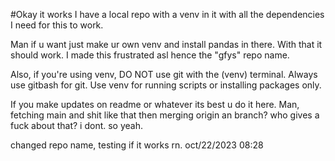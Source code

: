 #Okay it works
I have a local repo with a venv in it with all the dependencies I need for this to work.

Man if u want just make ur own venv and install pandas in there. With that it should work. I made this frustrated asl hence the "gfys" repo name.

Also, if you're using venv, DO NOT use git with the (venv) terminal. Always use gitbash for git. Use venv for running scripts or installing packages only.

If you make updates on readme or whatever its best u do it here. Man, fetching main and shit like that then merging origin an branch? who gives a fuck about that? i dont. so yeah.

changed repo name, testing if it works rn.
oct/22/2023 08:28
